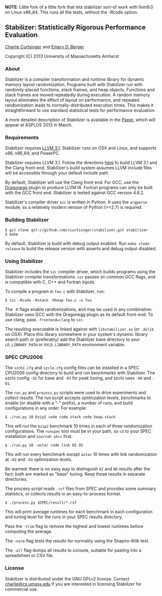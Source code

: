 **NOTE**: Little fork of a little fork that lets stabilizer sort-of work with llvm9.0 on Linux x86_64. This runs all the tests, without the -Rcode option.

## Stabilizer: Statistically Rigorous Performance Evaluation

[Charlie Curtsinger](http://www.cs.umass.edu/~charlie) and [Emery D. Berger](http://www.cs.umass.edu/~emery)

Copyright (C) 2013 University of Massachusetts Amherst

### About

Stabilizer is a compiler transformation and runtime library for dynamic memory
layout randomization. Programs built with Stabilizer run with randomly-placed
functions, stack frames, and heap objects. Functions and stack frames are moved
repeatedly during execution. A random memory layout eliminates the effect of
layout on performance, and repeated randomization leads to normally-distributed
execution times. This makes it straightforward to use standard statistical tests
for performance evaluation.

A more detailed description of Stabilizer is available in the
[Paper](http://www.cs.umass.edu/~charlie/stabilizer.pdf), which will appear at
ASPLOS 2013 in March.

### Requirements

Stabilizer requires [LLVM 3.1](http://llvm.org/releases/download.html#3.1).
Stabilizer runs on OSX and Linux, and supports x86, x86_64, and PowerPC.

Stabilizer requires LLVM 3.1. Follow the directions
[here](http://clang.llvm.org/get_started.html) to build LLVM 3.1 and the Clang
front-end. Stabilizer's build system assumes LLVM include files will be
accessible through your default include path.

By default, Stabilizer will use the Clang front end.
For GCC, use the [Dragonegg](http://dragonegg.llvm.org/) plugin to produce LLVM IR. Fortran
programs can only be built with the GCC front end. Stabilizer is tested
against GCC version 4.6.2.

Stabilizer's compiler driver `szc` is written in Python. It uses the
`argparse` module, so a relatively modern version of Python (>=2.7) is required.

### Building Stabilizer

```
$ git clone git://github.com/ccurtsinger/stabilizer.git stabilizer
$ make
```

By default, Stabilizer is build with debug output enabled. Run
`make clean release` to build the release version with asserts and debug output
disabled.

### Using Stabilizer

Stabilizer includes the `szc` compiler driver, which builds programs using the
Stabilizer compiler transformations. `szc` passes on common GCC flags, and is
compatible with C, C++ and Fortran inputs.

To compile a program in `foo.c` with Stabilizer, run:

```
$ szc -Rcode -Rstack -Rheap foo.c -o foo
```

The `-R` flags enable randomizations, and may be used in any combination.
Stabilizer uses GCC with the Dragonegg plugin as its default front-end. To
use clang, pass `-frontend=clang` to `szc`.

The resulting executable is linked against with `libstabilizer.so` (or `.dylib`
on OSX). Place this library somewhere in your system's dynamic library search
path or (preferably) add the Stabilizer base directory to your `LD_LIBRARY_PATH`
or `DYLD_LIBRARY_PATH` environment variable.

### SPEC CPU2006

The `szchi.cfg` and `szclo.cfg` config files can be installed in a SPEC CPU2006
config directory to build and run benchmarks with Stabilizer. The szchi config
`-O2` for base and `-O3` for peak tuning, and szclo uses `-O0` and `-O1`.

The `run.py` and `process.py` scripts were used to drive experiments and
collect results. The run script accepts optimization levels, benchmarks to
enable (or disable with a "-" prefix), a number of runs, and build
configurations in any order. For example:

```
$ ./run.py 10 bzip2 code code.stack code.heap.stack
```

This will run the `bzip2` benchmark 10 times in each of three randomization
configurations. The `runspec` tool must be in your path, so `cd` to your SPEC
installation and `sourceh shrc` first.

```
$ ./run.py 10 -astar code link O2 O3
```

This will run every benchmark except `astar` 10 times with link randomization
at `-O2` and `-O3` optimization levels.

Be warned: there is no easy way to distinguish `O2` and `O0` results after the
fact: both are marked as "base" tuning. Keep these results in separate
directories.

The process script reads `.rsf` files from SPEC and provides some summary
statistics, or collects results in an easy-to-process format.

```
$ ./process.py $SPEC/result/*.rsf
```

This will print average runtimes for each benchmark in each configuration and
tuning level for the runs in your SPEC results directory.

Pass the `-trim` flag to remove the highest and lowest runtimes before computing
the average.

The `-norm` flag tests the results for normality using the Shapiro-Wilk test.

The `-all` flag dumps all results to console, suitable for pasting into a
spreadsheet or CSV file.

### License

Stabilizer is distributed under the GNU GPLv2 license. Contact
<charlie@cs.umass.edu> if you are interested in licensing Stabilizer for
commercial use.
